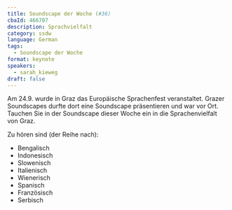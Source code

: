 ```yaml
---
title: Soundscape der Woche (#36)
cbaId: 466707
description: Sprachvielfalt
category: ssdw
language: German
tags:
  - Soundscape der Woche
format: keynote
speakers:
  - sarah_kieweg
draft: false
---
```

Am 24.9. wurde in Graz das Europäische Sprachenfest veranstaltet. Grazer Soundscapes durfte dort eine Soundscape präsentieren und war vor Ort. Tauchen Sie in der Soundscape dieser Woche ein in die Sprachenvielfalt von Graz.

Zu hören sind (der Reihe nach):

* Bengalisch
* Indonesisch
* Slowenisch
* Italienisch
* Wienerisch
* Spanisch
* Französisch
* Serbisch
